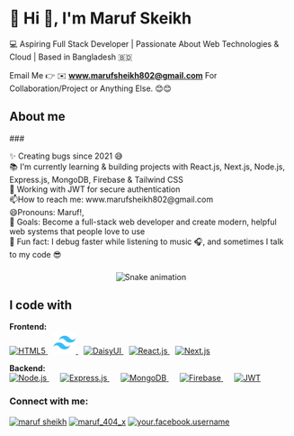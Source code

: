 # 💫 Hi 👋, I'm Maruf Skeikh
💻 Aspiring Full Stack Developer | Passionate About Web Technologies & Cloud | Based in Bangladesh 🇧🇩

Email Me 👉 ✉️ **www.marufsheikh802@gmail.com** For Collaboration/Project or Anything Else. 😊😊

###

<h2 align="left">About me</h2>
###

<p align="left">
✨ Creating bugs since 2021 😅 <br>
📚 I'm currently learning & building projects with React.js, Next.js, Node.js, Express.js, MongoDB, Firebase & Tailwind CSS <br>
🔐 Working with JWT for secure authentication <br>
📫How to reach me: www.marufsheikh802@gmail.com <br>
😄Pronouns: Maruf!,<br>
🎯 Goals: Become a full-stack web developer and create modern, helpful web systems that people love to use <br>
🎲 Fun fact: I debug faster while listening to music 🎧, and sometimes I talk to my code 😎
</p>

###
<!-- Snake Game Repo View -->
<div align="center">
  <img src="https://profile-readme-generator.com/assets/snake.svg" alt="Snake animation" />
</div>



<h2 align="left">I code with</h2>

<p align="left">
  <!-- Frontend -->
  <strong>Frontend:</strong><br>
  <a href="https://www.w3.org/html/" target="_blank" rel="noreferrer" style="margin-right:10px;">
    <img src="https://cdn.jsdelivr.net/gh/devicons/devicon/icons/html5/html5-original.svg" alt="HTML5" width="40" height="40"/>
  </a>
  <a href="https://tailwindcss.com/" target="_blank" rel="noreferrer" style="margin-right:10px;">
    <img src="https://raw.githubusercontent.com/devicons/devicon/master/icons/tailwindcss/tailwindcss-original.svg" alt="Tailwind CSS" width="40" height="40"/>
  </a>
  <a href="https://daisyui.com/" target="_blank" rel="noreferrer" style="margin-right:10px;">
    <img src="https://raw.githubusercontent.com/saadeghi/daisyui/main/assets/daisyui-logo.svg" alt="DaisyUI" width="40" height="40"/>
  </a>
  <a href="https://reactjs.org/" target="_blank" rel="noreferrer" style="margin-right:10px;">
    <img src="https://cdn.jsdelivr.net/gh/devicons/devicon/icons/react/react-original.svg" alt="React.js" width="40" height="40"/>
  </a>
  <a href="https://nextjs.org/" target="_blank" rel="noreferrer" style="margin-right:10px;">
    <img src="https://cdn.jsdelivr.net/gh/devicons/devicon/icons/nextjs/nextjs-original.svg" alt="Next.js" width="40" height="40"/>
  </a>
</p>

<p align="left">
  <!-- Backend -->
  <strong>Backend:</strong><br>
  <a href="https://nodejs.org/" target="_blank" rel="noreferrer" style="margin-right:20px;">
    <img src="https://cdn.jsdelivr.net/gh/devicons/devicon/icons/nodejs/nodejs-original.svg" alt="Node.js" width="40" height="40"/>
  </a>
  <a href="https://expressjs.com/" target="_blank" rel="noreferrer" style="margin-right:20px;">
    <img src="https://cdn.jsdelivr.net/gh/devicons/devicon/icons/express/express-original.svg" alt="Express.js" width="40" height="40"/>
  </a>
  <a href="https://www.mongodb.com/" target="_blank" rel="noreferrer" style="margin-right:20px;">
    <img src="https://cdn.jsdelivr.net/gh/devicons/devicon/icons/mongodb/mongodb-original.svg" alt="MongoDB" width="40" height="40"/>
  </a>
  <a href="https://firebase.google.com/" target="_blank" rel="noreferrer" style="margin-right:20px;">
    <img src="https://cdn.jsdelivr.net/gh/devicons/devicon/icons/firebase/firebase-plain.svg" alt="Firebase" width="40" height="40"/>
  </a>
 <a href="https://jwt.io/" target="_blank" rel="noreferrer" style="margin-right:20px;">
    <img src="https://raw.githubusercontent.com/edent/SuperTinyIcons/master/images/svg/jwt.svg" alt="JWT" width="40" height="40"/>
  </a>
</p>

###

###


###
<h3 align="left">Connect with me:</h3>
<p align="left">
<a href="https://linkedin.com/in/maruf sheikh" target="blank"><img align="center" src="https://raw.githubusercontent.com/rahuldkjain/github-profile-readme-generator/master/src/images/icons/Social/linked-in-alt.svg" alt="maruf sheikh" height="30" width="40" /></a>
<a href="https://instagram.com/maruf_404_x" target="blank"><img align="center" src="https://raw.githubusercontent.com/rahuldkjain/github-profile-readme-generator/master/src/images/icons/Social/instagram.svg" alt="maruf_404_x" height="30" width="40" /></a>
<a href="https://facebook.com/your.facebook.username" target="blank"><img align="center" 
       src="https://raw.githubusercontent.com/rahuldkjain/github-profile-readme-generator/master/src/images/icons/Social/facebook.svg" 
       alt="your.facebook.username" 
       height="30" 
       width="40" />
</a>
</p>





